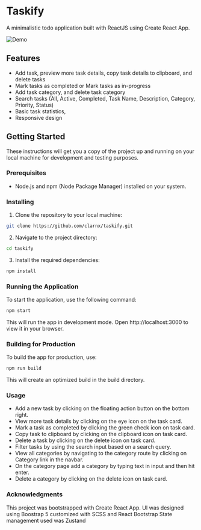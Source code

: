 # Taskify

A minimalistic todo application built with ReactJS using Create React App.

![Demo](demo.gif)

## Features

- Add task, preview more task details, copy task details to clipboard, and delete tasks
- Mark tasks as completed or Mark tasks as in-progress
- Add task category, and delete task category
- Search tasks (All, Active, Completed, Task Name, Description, Category, Priority, Status)
- Basic task statistics,
- Responsive design

## Getting Started

These instructions will get you a copy of the project up and running on your local machine for development and testing purposes.

### Prerequisites

- Node.js and npm (Node Package Manager) installed on your system.

### Installing

1. Clone the repository to your local machine:

```bash
git clone https://github.com/clarnx/taskify.git
```

2. Navigate to the project directory:

```bash
cd taskify
```

3. Install the required dependencies:

```bash
npm install
```

### Running the Application

To start the application, use the following command:

```bash
npm start
```

This will run the app in development mode.
Open http://localhost:3000 to view it in your browser.

### Building for Production

To build the app for production, use:

```bash
npm run build
```

This will create an optimized build in the build directory.

### Usage

- Add a new task by clicking on the floating action button on the bottom right.
- View more task details by clicking on the eye icon on the task card.
- Mark a task as completed by clicking the green check icon on task card.
- Copy task to clipboard by clicking on the clipboard icon on task card.
- Delete a task by clicking on the delete icon on task card.
- Filter tasks by using the search input based on a search query.
- View all categories by navigating to the category route by clicking on Category link in the navbar.
- On the category page add a category by typing text in input and then hit enter.
- Delete a category by clicking on the delete icon on task card.

### Acknowledgments

This project was bootstrapped with Create React App.
UI was designed using Boostrap 5 customized with SCSS and React Bootstrap
State management used was Zustand
